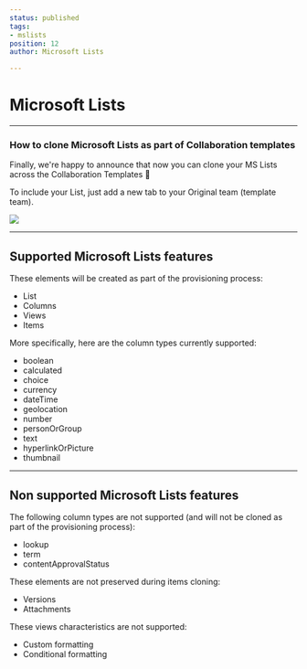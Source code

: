 ```yaml
---
status: published
tags:
- mslists
position: 12
author: Microsoft Lists

---
```

# Microsoft Lists

***

### How to clone Microsoft Lists as part of Collaboration templates

Finally, we're happy to announce that now you can clone your MS Lists across the Collaboration Templates 🎉

To include your List, just add a new tab to your Original team (template team).

![](/media/screenshot-2022-07-13-at-18-43-14.png)

***

## Supported Microsoft Lists features

These elements will be created as part of the provisioning process:

* List
* Columns
* Views
* Items

More specifically, here are the column types currently supported:

* boolean
* calculated
* choice
* currency
* dateTime
* geolocation
* number
* personOrGroup
* text
* hyperlinkOrPicture
* thumbnail

***

## Non supported Microsoft Lists features

The following column types are not supported (and will not be cloned as part of the provisioning process):

* lookup
* term
* contentApprovalStatus

These elements are not preserved during items cloning:

* Versions
* Attachments

These views characteristics are not supported:

* Custom formatting
* Conditional formatting